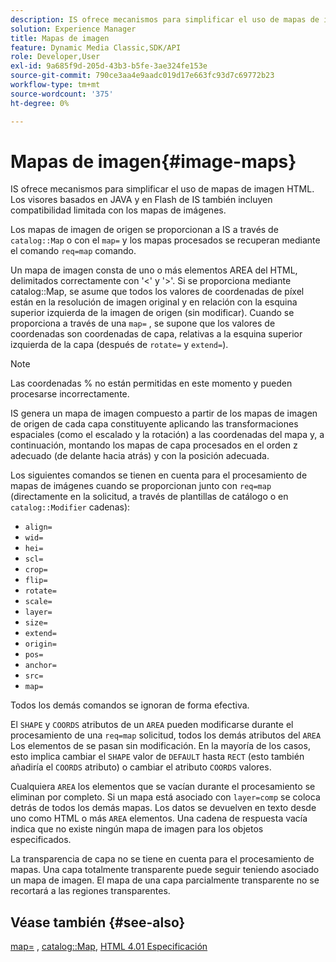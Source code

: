```yaml
---
description: IS ofrece mecanismos para simplificar el uso de mapas de imagen HTML. Los visores basados en JAVA y en Flash de IS también incluyen compatibilidad limitada con los mapas de imágenes.
solution: Experience Manager
title: Mapas de imagen
feature: Dynamic Media Classic,SDK/API
role: Developer,User
exl-id: 9a685f9d-205d-43b3-b5fe-3ae324fe153e
source-git-commit: 790ce3aa4e9aadc019d17e663fc93d7c69772b23
workflow-type: tm+mt
source-wordcount: '375'
ht-degree: 0%

---
```


# Mapas de imagen{#image-maps}

IS ofrece mecanismos para simplificar el uso de mapas de imagen HTML. Los visores basados en JAVA y en Flash de IS también incluyen compatibilidad limitada con los mapas de imágenes.

Los mapas de imagen de origen se proporcionan a IS a través de `catalog::Map` o con el `map=` y los mapas procesados se recuperan mediante el comando `req=map` comando.

Un mapa de imagen consta de uno o más elementos AREA del HTML, delimitados correctamente con &#39;&lt;&#39; y &#39;>&#39;. Si se proporciona mediante catalog::Map, se asume que todos los valores de coordenadas de píxel están en la resolución de imagen original y en relación con la esquina superior izquierda de la imagen de origen (sin modificar). Cuando se proporciona a través de una `map=` , se supone que los valores de coordenadas son coordenadas de capa, relativas a la esquina superior izquierda de la capa (después de `rotate=` y `extend=`).

>[!NOTE]
>
>Las coordenadas % no están permitidas en este momento y pueden procesarse incorrectamente.

IS genera un mapa de imagen compuesto a partir de los mapas de imagen de origen de cada capa constituyente aplicando las transformaciones espaciales (como el escalado y la rotación) a las coordenadas del mapa y, a continuación, montando los mapas de capa procesados en el orden z adecuado (de delante hacia atrás) y con la posición adecuada.

Los siguientes comandos se tienen en cuenta para el procesamiento de mapas de imágenes cuando se proporcionan junto con `req=map` (directamente en la solicitud, a través de plantillas de catálogo o en `catalog::Modifier` cadenas):

* `align=`
* `wid=`
* `hei=`
* `scl=`
* `crop=`
* `flip=`
* `rotate=`
* `scale=`
* `layer=`
* `size=`
* `extend=`
* `origin=`
* `pos=`
* `anchor=`
* `src=`
* `map=`

Todos los demás comandos se ignoran de forma efectiva.

El `SHAPE` y `COORDS` atributos de un `AREA` pueden modificarse durante el procesamiento de una `req=map` solicitud, todos los demás atributos del `AREA` Los elementos de se pasan sin modificación. En la mayoría de los casos, esto implica cambiar el `SHAPE` valor de `DEFAULT` hasta `RECT` (esto también añadiría el `COORDS` atributo) o cambiar el atributo `COORDS` valores.

Cualquiera `AREA` los elementos que se vacían durante el procesamiento se eliminan por completo. Si un mapa está asociado con `layer=comp` se coloca detrás de todos los demás mapas. Los datos se devuelven en texto desde uno como HTML o más `AREA` elementos. Una cadena de respuesta vacía indica que no existe ningún mapa de imagen para los objetos especificados.

La transparencia de capa no se tiene en cuenta para el procesamiento de mapas. Una capa totalmente transparente puede seguir teniendo asociado un mapa de imagen. El mapa de una capa parcialmente transparente no se recortará a las regiones transparentes.

## Véase también {#see-also}

[map=](../../../../../is-api/http-ref/image-serving-api-ref/c-http-protocol-reference/c-command-reference/r-map.md#reference-8f96545f196b4b7caa616e15c2363f06) , [catalog::Map](/help/aem-is-ir-api/is-api/image-catalog/image-serving-api-ref/c-image-catalog-reference/c-image-svg-data-reference/c-image-data-reference/r-map-cat.md), [HTML 4.01 Especificación](https://www.w3.org/TR/html401/)
